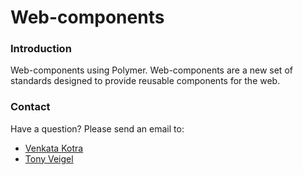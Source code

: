  Web-components
========================================

### Introduction
Web-components using Polymer. Web-components are a new set of standards designed to provide reusable components for the web.

### Contact

Have a question? Please send an email to:

+ [Venkata Kotra](mailto:venkata.kotra@so.mnscu.edu)
+ [Tony Veigel](mailto:tony.veigel@so.mnscu.edu)
